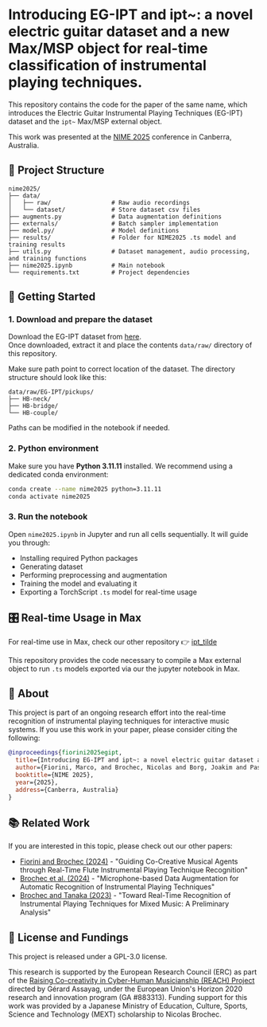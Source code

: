 # Introducing EG-IPT and ipt~: a novel electric guitar dataset and a new Max/MSP object for real-time classification of instrumental playing techniques.

This repository contains the code for the paper of the same name, which introduces the Electric Guitar Instrumental Playing Techniques (EG-IPT) dataset and the `ipt~` Max/MSP external object.

This work was presented at the [NIME 2025](https://nime2025.org/) conference in Canberra, Australia.

## 📁 Project Structure

```
nime2025/
├── data/
│   ├── raw/                 # Raw audio recordings
│   └── dataset/             # Store dataset csv files
├── augments.py              # Data augmentation definitions
├── externals/               # Batch sampler implementation
├── model.py/                # Model definitions
├── results/                 # Folder for NIME2025 .ts model and training results
├── utils.py                 # Dataset management, audio processing, and training functions
├── nime2025.ipynb           # Main notebook
└── requirements.txt         # Project dependencies
```

## 🚀 Getting Started

### 1. Download and prepare the dataset

Download the EG-IPT dataset from [here](https://doi.org/10.5281/zenodo.15205644).  
Once downloaded, extract it and place the contents `data/raw/` directory of this repository.

Make sure path point to correct location of the dataset.
The directory structure should look like this:
```
data/raw/EG-IPT/pickups/
├── HB-neck/
├── HB-bridge/
└── HB-couple/
```

Paths can be modified in the notebook if needed.

### 2. Python environment

Make sure you have **Python 3.11.11** installed. We recommend using a dedicated conda environment:

```bash
conda create --name nime2025 python=3.11.11
conda activate nime2025
```

### 3. Run the notebook

Open `nime2025.ipynb` in Jupyter and run all cells sequentially. It will guide you through: 

- Installing required Python packages
- Generating dataset
- Performing preprocessing and augmentation
- Training the model and evaluating it
- Exporting a TorchScript `.ts` model for real-time usage

## 🎛️ Real-time Usage in Max

For real-time use in Max, check our other repository 👉 [ipt_tilde](https://github.com/nbrochec/ipt_tilde)

This repository provides the code necessary to compile a Max external object to run `.ts` models exported via our the jupyter notebook in Max.

## 🧠 About

This project is part of an ongoing research effort into the real-time recognition of instrumental playing techniques for interactive music systems.
If you use this work in your paper, please consider citing the following:

```bibtex
@inproceedings{fiorini2025egipt,
  title={Introducing EG-IPT and ipt~: a novel electric guitar dataset and a new Max/MSP object for real-time classification of instrumental playing techniques},
  author={Fiorini, Marco, and Brochec, Nicolas and Borg, Joakim and Pasini, Riccardo},
  booktitle={NIME 2025},
  year={2025},
  address={Canberra, Australia}
}
```

## 📚 Related Work

If you are interested in this topic, please check out our other papers:
- [Fiorini and Brochec (2024)](https://hal.science/hal-04635907) - "Guiding Co-Creative Musical Agents through Real-Time Flute Instrumental Playing Technique Recognition"
- [Brochec et al. (2024)](https://hal.science/hal-04642673) - "Microphone-based Data Augmentation for Automatic Recognition of Instrumental Playing Techniques"
- [Brochec and Tanaka (2023)](https://hal.science/hal-04263718) - "Toward Real-Time Recognition of Instrumental Playing Techniques for Mixed Music: A Preliminary Analysis"

## 📜 License and Fundings

This project is released under a GPL-3.0 license.

This research is supported by the European Research Council (ERC) as part of the [Raising Co-creativity in Cyber-Human Musicianship (REACH) Project](https://reach.ircam.fr) directed by Gérard Assayag, under the European Union's Horizon 2020 research and innovation program (GA \#883313). 
Funding support for this work was provided by a Japanese Ministry of Education, Culture, Sports, Science and Technology (MEXT) scholarship to Nicolas Brochec. 
